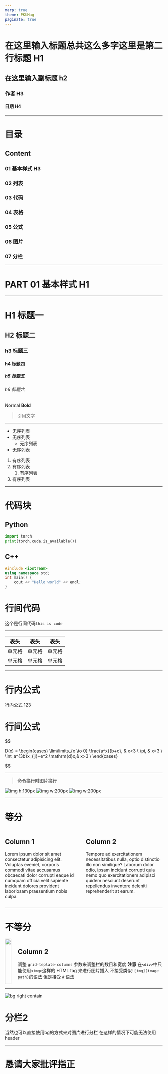 ```yaml
---
marp: true
theme: PKUMag
paginate: true
---
```

<!-- 
_class: title 
_paginate: false
-->
# 在这里输入标题总共这么多字这里是第二行标题 H1
<!-- # 在这里输入标题 -->
## 在这里输入副标题  h2
### 作者 H3
#### 日期 H4

---
<!-- 
_class: content
_paginate: false 
-->
# 目录 
## Content 
### **01** 基本样式 H3
### **02** 列表
### **03** 代码
### **04** 表格
### **05** 公式
### **06** 图片
### **07** 分栏

---
<!-- _class: chapter-->
# **PART 01** 基本样式 H1

---
<!-- _header: 使用header来添加标题-->
# H1 标题一
## H2 标题二
### h3 标题三
#### h4 标题四
##### h5 标题五
###### h6 标题六
Normal
**Bold**

> 引用文字

<!-- _footer: 使用footer来添加参考文献 -->

---
<!-- _header: 列表-->

- 无序列表
- 无序列表
  - 无序列表
- 无序列表

1. 有序列表
2. 有序列表
   1. 有序列表
3. 有序列表
   

---
<!-- _header: 代码-->
# 代码块
## Python
```python
import torch
print(torch.cuda.is_available())
```

## C++
```C++
#include <iostream>
using namespace std;
int main() {
    cout << "Hello world" << endl;
}
```

# 行间代码
这个是行间代码`this is code`


<!--_footer: footertest-->
---
<!--_header: 表格-->

|  表头   | 表头  | 表头 |
|  ----  | ----  |--- |
| 单元格  | 单元格 |单元格|
| 单元格  | 单元格 |单元格|

---
<!--_header: 公式-->
# 行内公式
行内公式 $123$
# 行间公式

$$

D(x) = \begin{cases}
\lim\limits_{x \to 0} \frac{a^x}{b+c}, & x<3 \\
\pi, & x=3 \\
\int_a^{3b}x_{ij}+e^2 \mathrm{d}x,& x>3 \\
\end{cases} 

$$

---
<!-- _header: 图片-->
>**命令换行时图片换行**

![img h:130px](images/PKUlogo_long.png) ![img w:200px](images/kenkyu_woman_seikou.png)
![img w:200px](images/kenkyu_woman_seikou.png)

---
<!--
_header: 分栏 
_class: split
 -->
# 等分
<div class=columns>
<div>

## Column 1

Lorem ipsum dolor sit amet consectetur adipisicing elit. Voluptas eveniet, corporis commodi vitae accusamus obcaecati dolor corrupti eaque id numquam officia velit sapiente incidunt dolores provident laboriosam praesentium nobis culpa.

</div>

<div>

## Column 2

Tempore ad exercitationem necessitatibus nulla, optio distinctio illo non similique? Laborum dolor odio, ipsam incidunt corrupti quia nemo quo exercitationem adipisci quidem nesciunt deserunt repellendus inventore deleniti reprehenderit at earum.

</div>
</div>

---
<!--
_header: 分栏 
_class: split
 -->
# 不等分
<div class=columns style="grid-template-columns: 30% 70%">
  <div>
    <img src="./images/sample_thss_img.png" width=100% >
  </div>
  <div>

  ## Column 2
  调整 `grid-teplate-columns` 参数来调整栏的数目和宽度
  **注意** 
  在`<div>`中只能使用`<img>`这样的 HTML tag 来进行图片插入
  不接受类似`![img](image path)`的语法
  但是接受 `#` 语法

  </div>
</div>

---
![bg right contain](./images/sample_thss_img.png)
# 分栏2
当然也可以直接使用bg的方式来对图片进行分栏
在这样的情况下可能无法使用header

---
<!--
_class: title
_paginate: false-->
# 恳请大家批评指正